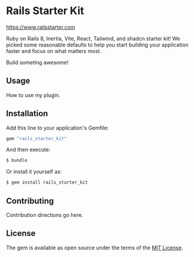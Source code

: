 # Rails Starter Kit
https://www.railsstarter.com

Ruby on Rails 8, Inertia, Vite, React, Tailwind, and shadcn starter kit! We picked some reasonable defaults to help you start building your application faster and focus on what matters most.

Build someting awesome!

## Usage
How to use my plugin.

## Installation
Add this line to your application's Gemfile:

```ruby
gem "rails_starter_kit"
```

And then execute:
```bash
$ bundle
```

Or install it yourself as:
```bash
$ gem install rails_starter_kit
```

## Contributing
Contribution directions go here.

## License
The gem is available as open source under the terms of the [MIT License](https://opensource.org/licenses/MIT).
